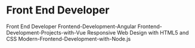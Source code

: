 # Front End Developer
 Front End Developer
 Frontend-Development-Angular
 Frontend-Development-Projects-with-Vue
 Responsive Web Design with HTML5 and CSS 
 Modern-Frontend-Development-with-Node.js
